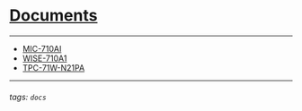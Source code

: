 # [Documents](https://advantechralph.github.io/documents/)

---

- [MIC-710AI](https://advantechralph.github.io/documents/mic710ai)
- [WISE-710A1](https://advantechralph.github.io/documents/wise710a1)
- [TPC-71W-N21PA](https://advantechralph.github.io/documents/tpc71wn21pa/)


---
###### tags: `docs`